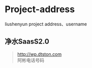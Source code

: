 # Project-address
liushenyun project address、username

## 净水SaasS2.0
> http://wp.dtston.com  
> 阿彬电话号码
